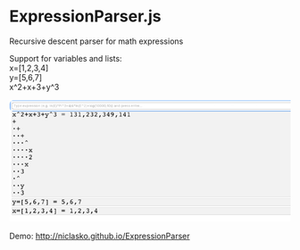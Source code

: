 # ExpressionParser.js
Recursive descent parser for math expressions

Support for variables and lists:<br>
x=[1,2,3,4]<br>
y=[5,6,7]<br>
x^2+x+3+y^3

![image](D68F5755-79C5-445F-97C3-01C5500C3C70.jpeg)

Demo: http://niclasko.github.io/ExpressionParser

